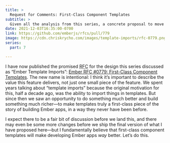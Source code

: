 ```yaml
---
title: >
  Request for Comments: First-Class Component Templates
subtitle: >
  Given all the analysis from this series, a concrete proposal to move this forward!
date: 2021-12-03T16:35:00-0700
link: https://github.com/emberjs/rfcs/pull/779
image: https://cdn.chriskrycho.com/images/template-imports/rfc-0779.png
series:
  part: 7

---
```


I have now published the promised <abbr title="request for comments">RFC</abbr> for the design this series discussed as “Ember Template Imports”: [Ember RFC #0779: First-Class Component Templates](https://github.com/emberjs/rfcs/pull/779). The new name is intentional: I think it’s important to describe the value this feature delivers, not just one small piece of the feature. We spent years talking about “template imports” because the original motivation for this, half a decade ago, was the ability to import things in templates. But since then we saw an opportunity to do something much better and build something much richer—to make templates truly a first-class piece of the story of building Ember apps, in a way they never have been before.

I expect there to be a fair bit of discussion before we land this, and there may even be some more changes before we ship the final version of what I have proposed here—but I fundamentally believe that first-class component templates will make developing Ember apps *way* better. Let’s do this.